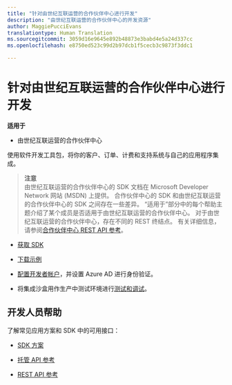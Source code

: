 ```yaml
---
title: "针对由世纪互联运营的合作伙伴中心进行开发"
description: "由世纪互联运营的合作伙伴中心的开发资源"
author: MaggiePucciEvans
translationtype: Human Translation
ms.sourcegitcommit: 3059d16e9645e892b48873e3babd4e5a24d337cc
ms.openlocfilehash: e8750ed523c99d2b97dcb1f5cecb3c9873f3ddc1

---
```


# 针对由世纪互联运营的合作伙伴中心进行开发

**适用于**

-   由世纪互联运营的合作伙伴中心


使用软件开发工具包，将你的客户、订单、计费和支持系统与自己的应用程序集成。

>**注意**<br> 由世纪互联运营的合作伙伴中心的 SDK 文档在 Microsoft Developer Network 网站 (MSDN) 上提供。 合作伙伴中心的 SDK 和由世纪互联运营的合作伙伴中心的 SDK 之间存在一些差异。
“适用于”部分中的每个帮助主题介绍了某个成员是否适用于由世纪互联运营的合作伙伴中心。 对于由世纪互联运营的合作伙伴中心，存在不同的 REST 终结点。 有关详细信息，请参阅[合作伙伴中心 REST API 参考](https://msdn.microsoft.com/en-us/library/partnercenter/mt667943.aspx)。


-   [获取 SDK](http://go.microsoft.com/fwlink/p/?LinkID=746681)

-   [下载示例](https://msdn.microsoft.com/library/partnercenter/mt634711.aspx)

-   [配置开发者帐户](https://msdn.microsoft.com/library/partnercenter/mt634709.aspx)，并设置 Azure AD 进行身份验证。 

-   将集成沙盒用作生产中测试环境进行[测试和调试](https://msdn.microsoft.com/library/partnercenter/mt634717.aspx)。

## 开发人员帮助
了解常见应用方案和 SDK 中的可用接口：

-   [SDK 方案](https://msdn.microsoft.com/library/partnercenter/mt634715.aspx)

-   [托管 API 参考](https://msdn.microsoft.com/library/partnercenter/mt635943.aspx)

-   [REST API 参考](https://msdn.microsoft.com/library/partnercenter/mt667943.aspx)


<!--HONumber=Oct16_HO2-->


